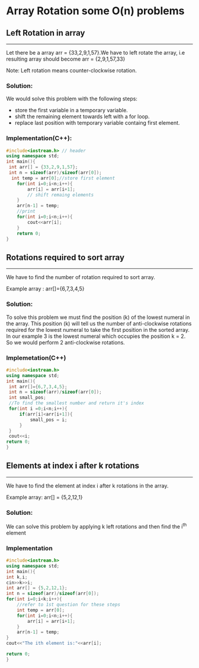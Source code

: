 # Array Rotation some O(n) problems

## Left Rotation in array
<hr>
Let there be a array arr = {33,2,9,1,57}.We have to left rotate the array, i.e resulting array should become arr = {2,9,1,57,33}

Note: Left rotation means counter-clockwise rotation.

### Solution:
  We would solve this problem with the following steps:
  - store the first variable in a temporary variable. 
  - shift the remaining element towards left with a for loop. 
  - replace last position with temporary variable containg first element.

### Implementation(C++):

```c++
#include<iostream.h> // header
using namespace std;
int main(){
 int arr[] = {33,2,9,1,57};
 int n = sizeof(arr)/sizeof(arr[0]);
  int temp = arr[0];//store first element
    for(int i=0;i<n;i++){
        arr[i] = arr[i+1]; 
        // shift remaing elements
    }
    arr[n-1] = temp;
    //print 
    for(int i=0;i<n;i++){
        cout<<arr[i];
    }
    return 0;
}
```


## Rotations required to sort array
<hr>
We have to find the number of rotation required to sort array.

Example array : arr[]={6,7,3,4,5}

### Solution:
To solve this problem we must find the position (k) of the lowest numeral in the array. This position (k) will tell us the number of anti-clockwise rotations required for the lowest numeral to take the first position in the sorted array. In our example 3 is the lowest numeral which occupies the position k = 2. So we would perform 2 anti-clockwise rotations.

### Implemetation(C++)

```c++
#include<iostream.h>
using namespace std;
int main(){
 int arr[]={6,7,3,4,5};
 int n = sizeof(arr)/sizeof(arr[0]);
 int small_pos;
 //To find the smallest number and return it's index
 for(int i =0;i<n;i++){
     if(arr[i]<arr[i+1]){
         small_pos = i;
     }
 }
 cout<<i;
return 0;
}
```


## Elements at index i after k rotations
<hr>
We have to find the element at index i after k rotations in the array.

Example array: arr[] = {5,2,12,1}

### Solution:

We can solve this problem by applying k left rotations  and then find the i<sup>th</sup> element

### Implementation
```c++
#include<iostream.h>
using namespace std;
int main(){
int k,i;
cin>>k>>i;
int arr[] = {5,2,12,1};
int n = sizeof(arr)/sizeof(arr[0]);
for(int i=0;i<k;i++){
    //refer to 1st question for these steps
    int temp = arr[0];
    for(int i=0;i<n;i++){
        arr[i] = arr[i+1]; 
    }
    arr[n-1] = temp;
}
cout<<"The ith element is:"<<arr[i];

return 0;
}

